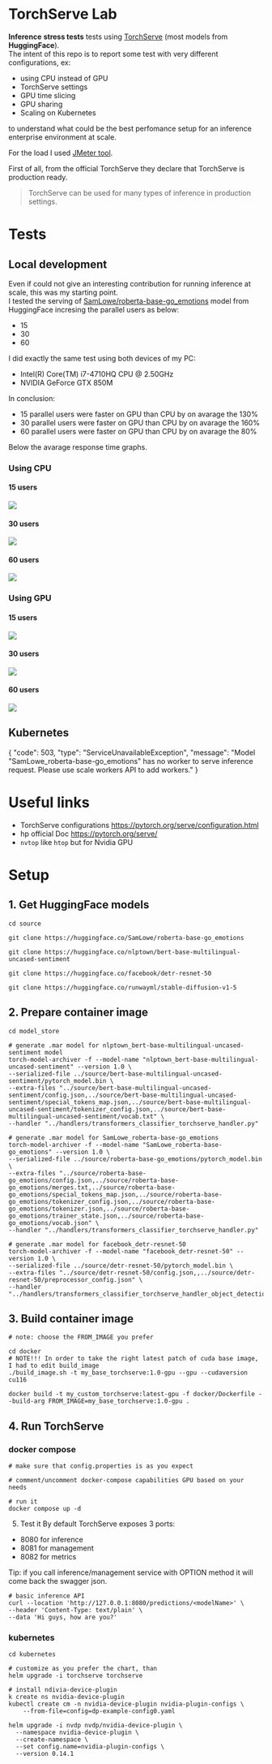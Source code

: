 # TorchServe Lab
**Inference** **stress tests** tests using [TorchServe](https://pytorch.org/serve/) (most models from **HuggingFace**).\
The intent of this repo is to report some test with very different configurations, ex:
* using CPU instead of GPU
* TorchServe settings
* GPU time slicing
* GPU sharing
* Scaling on Kubernetes

to understand what could be the best perfomance setup for an inference enterprise environment at scale.

For the load I used [JMeter tool](https://jmeter.apache.org/).

First of all, from the official TorchServe they declare that TorchServe is production ready.
> TorchServe can be used for many types of inference in production settings.

# Tests
## Local development
Even if could not give an interesting contribution for running inference at scale, this was my starting point.\
I tested the serving of [SamLowe/roberta-base-go_emotions](SamLowe_roberta-base-go_emotions) model from HuggingFace  incresing the parallel users as below:
* 15
* 30
* 60

I did exactly the same test using both devices of my PC:
* Intel(R) Core(TM) i7-4710HQ CPU @ 2.50GHz
* NVIDIA GeForce GTX 850M

In conclusion:
* 15 parallel users were faster on GPU than CPU by on avarage the 130%
* 30 parallel users were faster on GPU than CPU by on avarage the 160%
* 60 parallel users were faster on GPU than CPU by on avarage the 80%



Below the avarage response time graphs.

### Using CPU
#### 15 users
<img src=JMeter/results/local/SamLowe_roberta-base-go_emotions/CPU/Response%20Time%20Graph-15users.png>

#### 30 users
<img src=JMeter/results/local/SamLowe_roberta-base-go_emotions/CPU/Response%20Time%20Graph-30users.png>

#### 60 users
<img src=JMeter/results/local/SamLowe_roberta-base-go_emotions/CPU/Response%20Time%20Graph-60users.png>

### Using GPU
#### 15 users
<img src=JMeter/results/local/SamLowe_roberta-base-go_emotions/GPU/Response%20Time%20Graph-15users.png>

#### 30 users
<img src=JMeter/results/local/SamLowe_roberta-base-go_emotions/GPU/Response%20Time%20Graph-30users.png>

#### 60 users
<img src=JMeter/results/local/SamLowe_roberta-base-go_emotions/GPU/Response%20Time%20Graph-60users.png>

## Kubernetes
{
  "code": 503,
  "type": "ServiceUnavailableException",
  "message": "Model \"SamLowe_roberta-base-go_emotions\" has no worker to serve inference request. Please use scale workers API to add workers."
}


# Useful links
* TorchServe configurations
https://pytorch.org/serve/configuration.html
* hp official Doc https://pytorch.org/serve/
* `nvtop` like `htop` but for Nvidia GPU

# Setup
## 1. Get HuggingFace models
```
cd source 

git clone https://huggingface.co/SamLowe/roberta-base-go_emotions

git clone https://huggingface.co/nlptown/bert-base-multilingual-uncased-sentiment

git clone https://huggingface.co/facebook/detr-resnet-50

git clone https://huggingface.co/runwayml/stable-diffusion-v1-5

```
## 2. Prepare container image
```
cd model_store

# generate .mar model for nlptown_bert-base-multilingual-uncased-sentiment model
torch-model-archiver -f --model-name "nlptown_bert-base-multilingual-uncased-sentiment" --version 1.0 \
--serialized-file ../source/bert-base-multilingual-uncased-sentiment/pytorch_model.bin \
--extra-files "../source/bert-base-multilingual-uncased-sentiment/config.json,../source/bert-base-multilingual-uncased-sentiment/special_tokens_map.json,../source/bert-base-multilingual-uncased-sentiment/tokenizer_config.json,../source/bert-base-multilingual-uncased-sentiment/vocab.txt" \
--handler "../handlers/transformers_classifier_torchserve_handler.py"

# generate .mar model for SamLowe_roberta-base-go_emotions
torch-model-archiver -f --model-name "SamLowe_roberta-base-go_emotions" --version 1.0 \
--serialized-file ../source/roberta-base-go_emotions/pytorch_model.bin \
--extra-files "../source/roberta-base-go_emotions/config.json,../source/roberta-base-go_emotions/merges.txt,../source/roberta-base-go_emotions/special_tokens_map.json,../source/roberta-base-go_emotions/tokenizer_config.json,../source/roberta-base-go_emotions/tokenizer.json,../source/roberta-base-go_emotions/trainer_state.json,../source/roberta-base-go_emotions/vocab.json" \
--handler "../handlers/transformers_classifier_torchserve_handler.py"

# generate .mar model for facebook_detr-resnet-50
torch-model-archiver -f --model-name "facebook_detr-resnet-50" --version 1.0 \
--serialized-file ../source/detr-resnet-50/pytorch_model.bin \
--extra-files "../source/detr-resnet-50/config.json,,../source/detr-resnet-50/preprocessor_config.json" \
--handler "../handlers/transformers_classifier_torchserve_handler_object_detection.py"

```

## 3. Build container image
```
# note: choose the FROM_IMAGE you prefer

cd docker
# NOTE!!! In order to take the right latest patch of cuda base image, I had to edit build_image
./build_image.sh -t my_base_torchserve:1.0-gpu --gpu --cudaversion cu116

docker build -t my_custom_torchserve:latest-gpu -f docker/Dockerfile --build-arg FROM_IMAGE=my_base_torchserve:1.0-gpu .

```

## 4. Run TorchServe

### docker compose
```
# make sure that config.properties is as you expect

# comment/uncomment docker-compose capabilities GPU based on your needs

# run it
docker compose up -d
```


5. Test it
By default TorchServe exposes 3 ports:
* 8080 for inference
* 8081 for management
* 8082 for metrics

Tip: if you call inference/management service with OPTION method it will come back the swagger json.

```
# basic inference API
curl --location 'http://127.0.0.1:8080/predictions/<modelName>' \
--header 'Content-Type: text/plain' \
--data 'Hi guys, how are you?'
```

### kubernetes
```
cd kubernetes

# customize as you prefer the chart, than
helm upgrade -i torchserve torchserve

# install ndivia-device-plugin
k create ns nvidia-device-plugin
kubectl create cm -n nvidia-device-plugin nvidia-plugin-configs \
    --from-file=config=dp-example-config0.yaml

helm upgrade -i nvdp nvdp/nvidia-device-plugin \
  --namespace nvidia-device-plugin \
  --create-namespace \
  --set config.name=nvidia-plugin-configs \
  --version 0.14.1


```